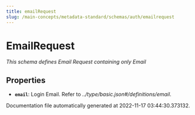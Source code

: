 ```yaml
---
title: emailRequest
slug: /main-concepts/metadata-standard/schemas/auth/emailrequest
---
```


# EmailRequest

*This schema defines Email Request containing only Email*

## Properties

- **`email`**: Login Email. Refer to *../type/basic.json#/definitions/email*.


Documentation file automatically generated at 2022-11-17 03:44:30.373132.
